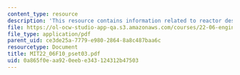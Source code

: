 ```yaml
---
content_type: resource
description: 'This resource contains information related to reactor designs. '
file: https://ol-ocw-studio-app-qa.s3.amazonaws.com/courses/22-06-engineering-of-nuclear-systems-fall-2010/0a865f0eaa920eebe343124312b47503_MIT22_06F10_pset03.pdf
file_type: application/pdf
parent_uid: ce3de25a-7779-e980-2864-8a8c487baa6c
resourcetype: Document
title: MIT22_06F10_pset03.pdf
uid: 0a865f0e-aa92-0eeb-e343-124312b47503
---
```

